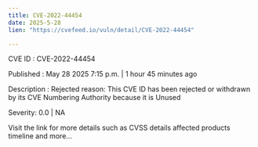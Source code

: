 ```yaml
---
title: CVE-2022-44454
date: 2025-5-28
lien: "https://cvefeed.io/vuln/detail/CVE-2022-44454"

---
```


CVE ID : CVE-2022-44454

Published :  May 28
2025
7:15 p.m. | 1 hour
45 minutes ago

Description : Rejected reason: This CVE ID has been rejected or withdrawn by its CVE Numbering Authority because it is Unused

Severity: 0.0 | NA

Visit the link for more details
such as CVSS details
affected products
timeline
and more...
